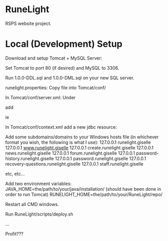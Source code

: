 # RuneLight

RSPS website project.



# Local (Development) Setup

Download and setup Tomcat + MySQL Server:

Set Tomcat to port 80 (if desired) and MySQL to 3306.

Run 1.0.0-DDL.sql and 1.0.0-DML.sql on your new SQL server.


runelight.properties:
Copy file into Tomcat/conf/


In Tomcat/conf/server.xml:
Under <Host name="localhost" appBase="webapps"
            unpackWARs="true" autoDeploy="true">

add

<Context path="runelight" docBase="RuneLight" debug="0" reloadable="true" sessionCookieDomain=".<YOUR.DOMAIN>" sessionCookiePath="/" />

ie

<Context path="runelight" docBase="RuneLight" debug="0" reloadable="true" sessionCookieDomain=".runelight.giselle" sessionCookiePath="/" />


In Tomcat/conf/context.xml add a new jdbc resource:

<Resource name="jdbc/runelight" auth="Container"
		  type="javax.sql.DataSource" 
		  username="root" password="mysql"
		  driverClassName="com.mysql.jdbc.Driver"
		  url="jdbc:mysql://127.0.0.1:3306/runelight" 
		  maxActive="15" maxIdle="3" />


Add some subdomains/domains to your Windows hosts file (in whichever format you wish, the following is what I use):
127.0.0.1             runelight.giselle
127.0.0.1             www.runelight.giselle
127.0.0.1             create.runelight.giselle
127.0.0.1             news.runelight.giselle
127.0.0.1             forum.runelight.giselle
127.0.0.1             password-history.runelight.giselle
127.0.0.1             password.runelight.giselle
127.0.0.1             recovery-questions.runelight.giselle
127.0.0.1             staff.runelight.giselle

etc, etc...
		  

Add two environment variables:
JAVA_HOME=the/path/to/your/java/installation/ (should have been done in order to run Tomcat)
RUNELIGHT_HOME=the/path/to/your/RuneLight/repo/

Restart all CMD windows.


Run RuneLight/scripts/deploy.sh


...


Profit???
